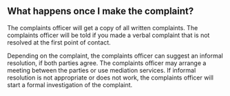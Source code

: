 ##  What happens once I make the complaint?

The complaints officer will get a copy of all written complaints. The
complaints officer will be told if you made a verbal complaint that is not
resolved at the first point of contact.

Depending on the complaint, the complaints officer can suggest an informal
resolution, if both parties agree. The complaints officer may arrange a
meeting between the parties or use mediation services. If informal resolution
is not appropriate or does not work, the complaints officer will start a
formal investigation of the complaint.
